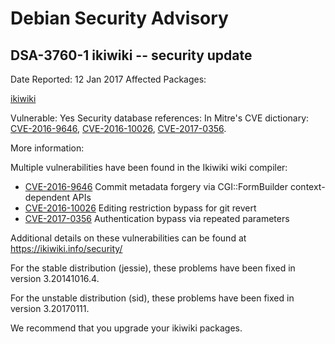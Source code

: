 
Debian Security Advisory
========================


DSA-3760-1 ikiwiki -- security update
-------------------------------------



Date Reported:
12 Jan 2017
Affected Packages:

[ikiwiki](https://packages.debian.org/src:ikiwiki)

Vulnerable:
Yes
Security database references:
In Mitre's CVE dictionary: [CVE-2016-9646](https://security-tracker.debian.org/tracker/CVE-2016-9646), [CVE-2016-10026](https://security-tracker.debian.org/tracker/CVE-2016-10026), [CVE-2017-0356](https://security-tracker.debian.org/tracker/CVE-2017-0356).  

More information:

Multiple vulnerabilities have been found in the Ikiwiki wiki compiler:


* [CVE-2016-9646](https://security-tracker.debian.org/tracker/CVE-2016-9646)
Commit metadata forgery via CGI::FormBuilder context-dependent APIs
* [CVE-2016-10026](https://security-tracker.debian.org/tracker/CVE-2016-10026)
Editing restriction bypass for git revert
* [CVE-2017-0356](https://security-tracker.debian.org/tracker/CVE-2017-0356)
Authentication bypass via repeated parameters


Additional details on these vulnerabilities can be found at
<https://ikiwiki.info/security/>


For the stable distribution (jessie), these problems have been fixed in
version 3.20141016.4.


For the unstable distribution (sid), these problems have been fixed in
version 3.20170111.


We recommend that you upgrade your ikiwiki packages.





